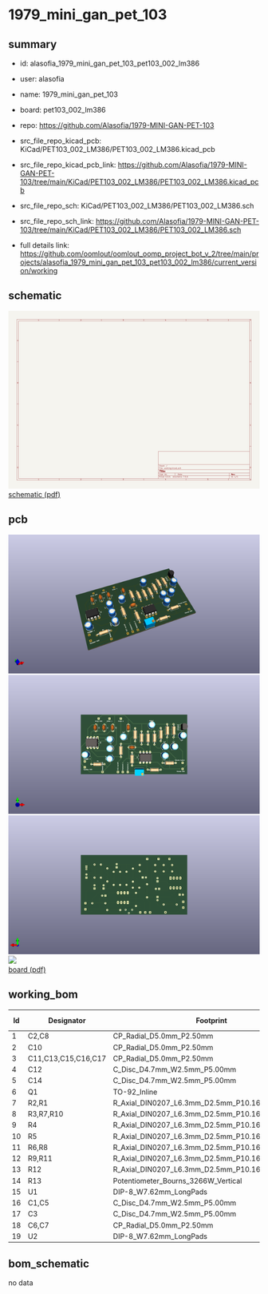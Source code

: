 # 1979_mini_gan_pet_103
 
## summary 
* id: alasofia_1979_mini_gan_pet_103_pet103_002_lm386
* user: alasofia
* name: 1979_mini_gan_pet_103
* board: pet103_002_lm386
* repo: https://github.com/Alasofia/1979-MINI-GAN-PET-103
* src_file_repo_kicad_pcb: KiCad/PET103_002_LM386/PET103_002_LM386.kicad_pcb
* src_file_repo_kicad_pcb_link: https://github.com/Alasofia/1979-MINI-GAN-PET-103/tree/main/KiCad/PET103_002_LM386/PET103_002_LM386.kicad_pcb


* src_file_repo_sch: KiCad/PET103_002_LM386/PET103_002_LM386.sch
* src_file_repo_sch_link: https://github.com/Alasofia/1979-MINI-GAN-PET-103/tree/main/KiCad/PET103_002_LM386/PET103_002_LM386.sch
* full details link: https://github.com/oomlout/oomlout_oomp_project_bot_v_2/tree/main/projects/alasofia_1979_mini_gan_pet_103_pet103_002_lm386/current_version/working  

## schematic  
![](working_schematic_600.png)  
[schematic (pdf)](working_schematic.pdf)  

## pcb  
![](working_3d_600.png) 
![](working_3d_front_600.png)  
![](working_3d_back_600.png)  
![](working_600.png)  
[board (pdf)](working.pdf)  

## working_bom
| Id | Designator | Footprint | Quantity | Designation | Supplier and ref |  | None | 
| --- | --- | --- | --- | --- | --- | --- | --- | 
| 1 | C2,C8 | CP_Radial_D5.0mm_P2.50mm | 2 | 470µF |  |  | [''] | 
| 2 | C10 | CP_Radial_D5.0mm_P2.50mm | 1 | 100µF |  |  | [''] | 
| 3 | C11,C13,C15,C16,C17 | CP_Radial_D5.0mm_P2.50mm | 5 | 1µF |  |  | [''] | 
| 4 | C12 | C_Disc_D4.7mm_W2.5mm_P5.00mm | 1 | 223 |  |  | [''] | 
| 5 | C14 | C_Disc_D4.7mm_W2.5mm_P5.00mm | 1 | 333 |  |  | [''] | 
| 6 | Q1 | TO-92_Inline | 1 | 2SC1815 |  |  | [''] | 
| 7 | R2,R1 | R_Axial_DIN0207_L6.3mm_D2.5mm_P10.16mm_Horizontal | 2 | 100Ω |  |  | [''] | 
| 8 | R3,R7,R10 | R_Axial_DIN0207_L6.3mm_D2.5mm_P10.16mm_Horizontal | 3 | 4.7K |  |  | [''] | 
| 9 | R4 | R_Axial_DIN0207_L6.3mm_D2.5mm_P10.16mm_Horizontal | 1 | 1M |  |  | [''] | 
| 10 | R5 | R_Axial_DIN0207_L6.3mm_D2.5mm_P10.16mm_Horizontal | 1 | 100K |  |  | [''] | 
| 11 | R6,R8 | R_Axial_DIN0207_L6.3mm_D2.5mm_P10.16mm_Horizontal | 2 | 1K |  |  | [''] | 
| 12 | R9,R11 | R_Axial_DIN0207_L6.3mm_D2.5mm_P10.16mm_Horizontal | 2 | 10K |  |  | [''] | 
| 13 | R12 | R_Axial_DIN0207_L6.3mm_D2.5mm_P10.16mm_Horizontal | 1 | 18K |  |  | [''] | 
| 14 | R13 | Potentiometer_Bourns_3266W_Vertical | 1 | 5K |  |  | [''] | 
| 15 | U1 | DIP-8_W7.62mm_LongPads | 1 | LA6458 |  |  | [''] | 
| 16 | C1,C5 | C_Disc_D4.7mm_W2.5mm_P5.00mm | 2 | 0.27µF |  |  | [''] | 
| 17 | C3 | C_Disc_D4.7mm_W2.5mm_P5.00mm | 1 | 47pF |  |  | [''] | 
| 18 | C6,C7 | CP_Radial_D5.0mm_P2.50mm | 2 | 10µF |  |  | [''] | 
| 19 | U2 | DIP-8_W7.62mm_LongPads | 1 | LM386 |  |  | [''] | 


## bom_schematic
no data


